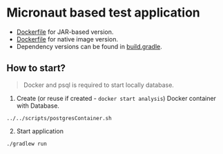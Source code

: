 # Micronaut based test application

- [Dockerfile](https://github.com/latusikl/jvm-frameworks-comparative-assessment/blob/main/micronaut/micronaut-reactive/Dockerfile) for JAR-based version.
- [Dockerfile](https://github.com/latusikl/jvm-frameworks-comparative-assessment/blob/develop/micronaut/micronaut-reactive/Dockerfile-native) for native image version.
- Dependency versions can be found in [build.gradle](https://github.com/latusikl/jvm-frameworks-comparative-assessment/blob/develop/micronaut/micronaut-reactive/build.gradle).

## How to start?

> Docker and psql is required to start locally database.

1. Create (or reuse if created - `docker start analysis`) Docker container with Database.

```shell
../../scripts/postgresContainer.sh
```

2. Start application

```shell
./gradlew run
```



